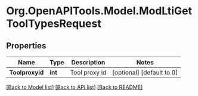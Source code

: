 # Org.OpenAPITools.Model.ModLtiGetToolTypesRequest

## Properties

Name | Type | Description | Notes
------------ | ------------- | ------------- | -------------
**Toolproxyid** | **int** | Tool proxy id | [optional] [default to 0]

[[Back to Model list]](../README.md#documentation-for-models) [[Back to API list]](../README.md#documentation-for-api-endpoints) [[Back to README]](../README.md)

